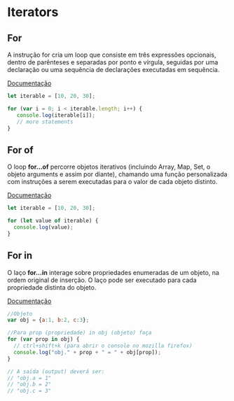 # Iterators

## For

A instrução for cria um loop que consiste em três expressões opcionais, dentro de parênteses e separadas por ponto e vírgula, seguidas por uma declaração ou uma sequência de declarações executadas em sequência.

[Documentação](https://developer.mozilla.org/pt-BR/docs/Web/JavaScript/Reference/Statements/for)

```javascript
let iterable = [10, 20, 30];

for (var i = 0; i < iterable.length; i++) {
   console.log(iterable[i]);
   // more statements
}
```

## For of

O loop **for...of** percorre objetos iterativos (incluindo Array, Map, Set, o objeto arguments e assim por diante), chamando uma função personalizada com instruções a serem executadas para o valor de cada objeto distinto.

[Documentação](https://developer.mozilla.org/pt-BR/docs/Web/JavaScript/Reference/Statements/for...of)

```javascript
let iterable = [10, 20, 30];

for (let value of iterable) {
  console.log(value);
}
```

## For in

O laço **for...in**  interage sobre propriedades enumeradas de um objeto, na ordem original de inserção.  O laço pode ser executado para cada propriedade distinta do objeto.

[Documentação](https://developer.mozilla.org/pt-BR/docs/Web/JavaScript/Reference/Statements/for...in)

```javascript
//Objeto
var obj = {a:1, b:2, c:3};

//Para prop (propriedade) in obj (objeto) faça
for (var prop in obj) {
  // ctrl+shift+k (para abrir o console no mozilla firefox)
  console.log("obj." + prop + " = " + obj[prop]);
}

// A saída (output) deverá ser:
// "obj.a = 1"
// "obj.b = 2"
// "obj.c = 3"
```